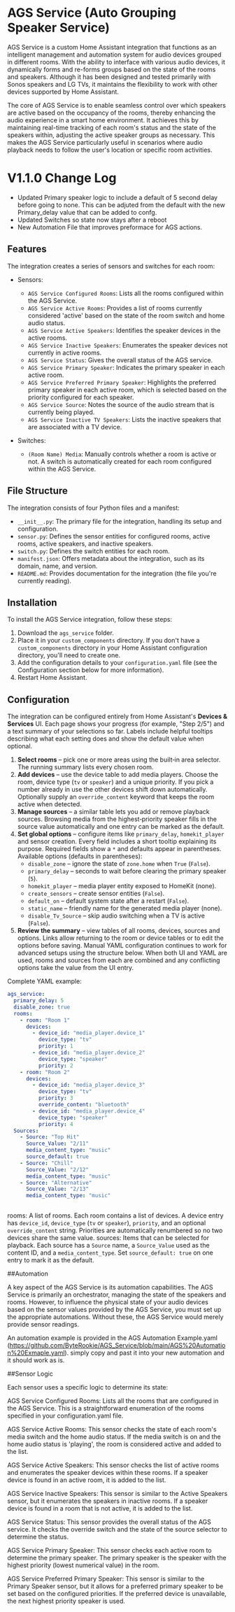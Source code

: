 # AGS Service (Auto Grouping Speaker Service)

AGS Service is a custom Home Assistant integration that functions as an intelligent management and automation system for audio devices grouped in different rooms. With the ability to interface with various audio devices, it dynamically forms and re-forms groups based on the state of the rooms and speakers. Although it has been designed and tested primarily with Sonos speakers and LG TVs, it maintains the flexibility to work with other devices supported by Home Assistant.

The core of AGS Service is to enable seamless control over which speakers are active based on the occupancy of the rooms, thereby enhancing the audio experience in a smart home environment. It achieves this by maintaining real-time tracking of each room's status and the state of the speakers within, adjusting the active speaker groups as necessary. This makes the AGS Service particularly useful in scenarios where audio playback needs to follow the user's location or specific room activities.


# V1.1.0 Change Log

- Updated Primary speaker logic to include a default of 5 second delay before going to none. This can be adjuted from the default with the new Primary_delay value that can be added to confg.
- Updated Switches so state now stays after a reboot 
- New Automation File that improves preformace for AGS actions.

## Features

The integration creates a series of sensors and switches for each room:

- Sensors:
  - `AGS Service Configured Rooms`: Lists all the rooms configured within the AGS Service.
  - `AGS Service Active Rooms`: Provides a list of rooms currently considered 'active' based on the state of the room switch and home audio status.
  - `AGS Service Active Speakers`: Identifies the speaker devices in the active rooms.
  - `AGS Service Inactive Speakers`: Enumerates the speaker devices not currently in active rooms.
  - `AGS Service Status`: Gives the overall status of the AGS service.
  - `AGS Service Primary Speaker`: Indicates the primary speaker in each active room.
  - `AGS Service Preferred Primary Speaker`: Highlights the preferred primary speaker in each active room, which is selected based on the priority configured for each speaker.
  - `AGS Service Source`: Notes the source of the audio stream that is currently being played.
  - `AGS Service Inactive TV Speakers`: Lists the inactive speakers that are associated with a TV device.

- Switches:
  - `(Room Name) Media`: Manually controls whether a room is active or not. A switch is automatically created for each room configured within the AGS Service.

## File Structure

The integration consists of four Python files and a manifest:

- `__init__.py`: The primary file for the integration, handling its setup and configuration.
- `sensor.py`: Defines the sensor entities for configured rooms, active rooms, active speakers, and inactive speakers.
- `switch.py`: Defines the switch entities for each room.
- `manifest.json`: Offers metadata about the integration, such as its domain, name, and version.
- `README.md`: Provides documentation for the integration (the file you're currently reading).

## Installation

To install the AGS Service integration, follow these steps:

1. Download the `ags_service` folder.
2. Place it in your `custom_components` directory. If you don't have a `custom_components` directory in your Home Assistant configuration directory, you'll need to create one.
3. Add the configuration details to your `configuration.yaml` file (see the Configuration section below for more information).
4. Restart Home Assistant.

## Configuration

The integration can be configured entirely from Home Assistant's **Devices & Services** UI. Each page shows your progress (for example, "Step 2/5") and a text summary of your selections so far. Labels include helpful tooltips describing what each setting does and show the default value when optional.
1. **Select rooms** – pick one or more areas using the built‑in area selector. The running summary lists every chosen room.
2. **Add devices** – use the device table to add media players. Choose the room, device type (`tv` or `speaker`) and a unique priority. If you pick a number already in use the other devices shift down automatically. Optionally supply an `override_content` keyword that keeps the room active when detected.
3. **Manage sources** – a similar table lets you add or remove playback sources. Browsing media from the highest‑priority speaker fills in the source value automatically and one entry can be marked as the default.
4. **Set global options** – configure items like `primary_delay`, `homekit_player` and sensor creation. Every field includes a short tooltip explaining its purpose. Required fields show a `*` and defaults appear in parentheses. Available options (defaults in parentheses):
   - `disable_zone` – ignore the state of `zone.home` when `True` (`False`).
   - `primary_delay` – seconds to wait before clearing the primary speaker (`5`).
   - `homekit_player` – media player entity exposed to HomeKit (none).
   - `create_sensors` – create sensor entities (`False`).
   - `default_on` – default system state after a restart (`False`).
   - `static_name` – friendly name for the generated media player (none).
   - `disable_Tv_Source` – skip audio switching when a TV is active (`False`).
5. **Review the summary** – view tables of all rooms, devices, sources and options. Links allow returning to the room or device tables or to edit the options before saving.
Manual YAML configuration continues to work for advanced setups using the structure below. When both UI and YAML are used, rooms and sources from each are combined and any conflicting options take the value from the UI entry.

Complete YAML example:

```yaml
ags_service:
  primary_delay: 5
  disable_zone: true
  rooms:
    - room: "Room 1"
      devices:
        - device_id: "media_player.device_1"
          device_type: "tv"
          priority: 1
        - device_id: "media_player.device_2"
          device_type: "speaker"
          priority: 2
    - room: "Room 2"
      devices:
        - device_id: "media_player.device_3"
          device_type: "tv"
          priority: 3
          override_content: "bluetooth"
        - device_id: "media_player.device_4"
          device_type: "speaker"
          priority: 4
  Sources:
    - Source: "Top Hit"
      Source_Value: "2/11"
      media_content_type: "music"
      source_default: true
    - Source: "Chill"
      Source_Value: "2/12"
      media_content_type: "music"
    - Source: "Alternative"
      Source_Value: "2/13"
      media_content_type: "music"
  

```

rooms: A list of rooms. Each room contains a list of devices. A device entry has `device_id`, `device_type` (`tv` or `speaker`), `priority`, and an optional `override_content` string. Priorities are automatically renumbered so no two devices share the same value.
sources: Items that can be selected for playback. Each source has a `Source` name, a `Source_Value` used as the content ID, and a `media_content_type`. Set `source_default: true` on one entry to mark it as the default.


##Automation

A key aspect of the AGS Service is its automation capabilities. The AGS Service is primarily an orchestrator, managing the state of the speakers and rooms. However, to influence the physical state of your audio devices based on the sensor values provided by the AGS Service, you must set up the appropriate automations. Without these, the AGS Service would merely provide sensor readings.

An automation example is provided in the AGS Automation Example.yaml (https://github.com/ByteRookie/AGS_Service/blob/main/AGS%20Automation%20Exmaple.yaml). simply copy and past it into your new automation and it should work as is. 

##Sensor Logic

Each sensor uses a specific logic to determine its state:

AGS Service Configured Rooms: Lists all the rooms that are configured in the AGS Service. This is a straightforward enumeration of the rooms specified in your configuration.yaml file.

AGS Service Active Rooms: This sensor checks the state of each room's media switch and the home audio status. If the media switch is on and the home audio status is 'playing', the room is considered active and added to the list.

AGS Service Active Speakers: This sensor checks the list of active rooms and enumerates the speaker devices within these rooms. If a speaker device is found in an active room, it is added to the list.

AGS Service Inactive Speakers: This sensor is similar to the Active Speakers sensor, but it enumerates the speakers in inactive rooms. If a speaker device is found in a room that is not active, it is added to the list.

AGS Service Status: This sensor provides the overall status of the AGS service. It checks the override switch and the state of the source selector to determine the status.

AGS Service Primary Speaker: This sensor checks each active room to determine the primary speaker. The primary speaker is the speaker with the highest priority (lowest numerical value) in the room.

AGS Service Preferred Primary Speaker: This sensor is similar to the Primary Speaker sensor, but it allows for a preferred primary speaker to be set based on the configured priorities. If the preferred device is unavailable, the next highest priority speaker is used.

